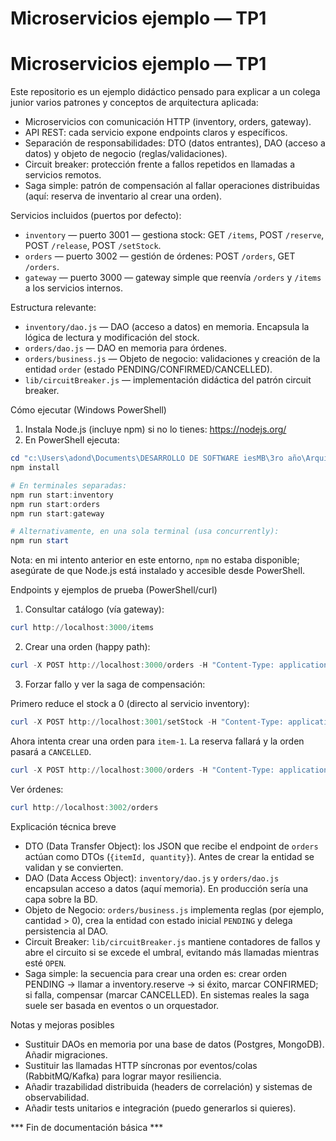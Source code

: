 # Microservicios ejemplo — TP1
# Microservicios ejemplo — TP1

Este repositorio es un ejemplo didáctico pensado para explicar a un colega junior varios patrones y conceptos de arquitectura aplicada:

- Microservicios con comunicación HTTP (inventory, orders, gateway).
- API REST: cada servicio expone endpoints claros y específicos.
- Separación de responsabilidades: DTO (datos entrantes), DAO (acceso a datos) y objeto de negocio (reglas/validaciones).
- Circuit breaker: protección frente a fallos repetidos en llamadas a servicios remotos.
- Saga simple: patrón de compensación al fallar operaciones distribuidas (aquí: reserva de inventario al crear una orden).

Servicios incluidos (puertos por defecto):
- `inventory` — puerto 3001 — gestiona stock: GET `/items`, POST `/reserve`, POST `/release`, POST `/setStock`.
- `orders` — puerto 3002 — gestión de órdenes: POST `/orders`, GET `/orders`.
- `gateway` — puerto 3000 — gateway simple que reenvía `/orders` y `/items` a los servicios internos.

Estructura relevante:

- `inventory/dao.js` — DAO (acceso a datos) en memoria. Encapsula la lógica de lectura y modificación del stock.
- `orders/dao.js` — DAO en memoria para órdenes.
- `orders/business.js` — Objeto de negocio: validaciones y creación de la entidad `order` (estado PENDING/CONFIRMED/CANCELLED).
- `lib/circuitBreaker.js` — implementación didáctica del patrón circuit breaker.

Cómo ejecutar (Windows PowerShell)

1. Instala Node.js (incluye npm) si no lo tienes: https://nodejs.org/
2. En PowerShell ejecuta:

```powershell
cd "c:\Users\adond\Documents\DESARROLLO DE SOFTWARE iesMB\3ro año\Arquitectura y diseño de interfaces\TP1"
npm install

# En terminales separadas:
npm run start:inventory
npm run start:orders
npm run start:gateway

# Alternativamente, en una sola terminal (usa concurrently):
npm run start
```

Nota: en mi intento anterior en este entorno, `npm` no estaba disponible; asegúrate de que Node.js está instalado y accesible desde PowerShell.

Endpoints y ejemplos de prueba (PowerShell/curl)

1) Consultar catálogo (vía gateway):

```powershell
curl http://localhost:3000/items
```

2) Crear una orden (happy path):

```powershell
curl -X POST http://localhost:3000/orders -H "Content-Type: application/json" -d '{"itemId":"item-1","quantity":1}'
```

3) Forzar fallo y ver la saga de compensación:

Primero reduce el stock a 0 (directo al servicio inventory):

```powershell
curl -X POST http://localhost:3001/setStock -H "Content-Type: application/json" -d '{"itemId":"item-1","quantity":0}'
```

Ahora intenta crear una orden para `item-1`. La reserva fallará y la orden pasará a `CANCELLED`.

```powershell
curl -X POST http://localhost:3000/orders -H "Content-Type: application/json" -d '{"itemId":"item-1","quantity":1}'
```

Ver órdenes:

```powershell
curl http://localhost:3002/orders
```

Explicación técnica breve

- DTO (Data Transfer Object): los JSON que recibe el endpoint de `orders` actúan como DTOs (`{itemId, quantity}`). Antes de crear la entidad se validan y se convierten.
- DAO (Data Access Object): `inventory/dao.js` y `orders/dao.js` encapsulan acceso a datos (aquí memoria). En producción sería una capa sobre la BD.
- Objeto de Negocio: `orders/business.js` implementa reglas (por ejemplo, cantidad > 0), crea la entidad con estado inicial `PENDING` y delega persistencia al DAO.
- Circuit Breaker: `lib/circuitBreaker.js` mantiene contadores de fallos y abre el circuito si se excede el umbral, evitando más llamadas mientras esté `OPEN`.
- Saga simple: la secuencia para crear una orden es: crear orden PENDING -> llamar a inventory.reserve -> si éxito, marcar CONFIRMED; si falla, compensar (marcar CANCELLED). En sistemas reales la saga suele ser basada en eventos o un orquestador.

Notas y mejoras posibles

- Sustituir DAOs en memoria por una base de datos (Postgres, MongoDB). Añadir migraciones.
- Sustituir las llamadas HTTP síncronas por eventos/colas (RabbitMQ/Kafka) para lograr mayor resiliencia.
- Añadir trazabilidad distribuida (headers de correlación) y sistemas de observabilidad.
- Añadir tests unitarios e integración (puedo generarlos si quieres).

*** Fin de documentación básica ***
